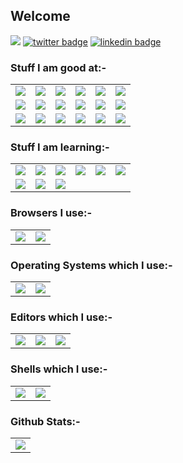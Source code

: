 ## Welcome

![](https://komarev.com/ghpvc/?username=231tr0n)
[![twitter badge](https://img.shields.io/badge/twitter-231tr0n-0077b5?style=social&logo=twitter)](https://twitter.com/231tr0n)
[![linkedin badge](https://img.shields.io/badge/linkedin-231tr0n-0077b5?style=social&logo=linkedin)](https://www.linkedin.com/in/231tr0n)

### Stuff I am good at:-
<table>
  <tr>
    <td align = 'center' valign = 'middle'>
      <img src="https://img.shields.io/badge/Python-3776AB?style=for-the-badge&logo=python&logoColor=white" />
    </td>
    <td align = 'center' valign = 'middle'>
      <img src="https://img.shields.io/badge/HTML5-E34F26?style=for-the-badge&logo=html5&logoColor=white" />
    </td>
    <td align = 'center' valign = 'middle'>
      <img src="https://img.shields.io/badge/CSS3-1572B6?style=for-the-badge&logo=css3&logoColor=white" />
    </td>
    <td align = 'center' valign = 'middle'>
      <img src="https://img.shields.io/badge/JavaScript-323330?style=for-the-badge&logo=javascript&logoColor=F7DF1E" />
    </td>
    <td align = 'center' valign = 'middle'>
      <img src="https://img.shields.io/badge/Node.js-339933?style=for-the-badge&logo=nodedotjs&logoColor=white" />
    </td>
    <td align = 'center' valign = 'middle'>
      <img src="https://img.shields.io/badge/eslint-3A33D1?style=for-the-badge&logo=eslint&logoColor=white" />
    </td>
  </tr>
  <tr>
    <td align = 'center' valign = 'middle'>
      <img src="https://img.shields.io/badge/C-00599C?style=for-the-badge&logo=c&logoColor=white" />
    </td>
    <td align = 'center' valign = 'middle'>
      <img src="https://img.shields.io/badge/Java-ED8B00?style=for-the-badge&logo=java&logoColor=white" />
    </td>
    <td align = 'center' valign = 'middle'>
      <img src="https://img.shields.io/badge/PHP-777BB4?style=for-the-badge&logo=php&logoColor=white" />
    </td>
    <td align = 'center' valign = 'middle'>
      <img src="https://img.shields.io/badge/MySQL-00000F?style=for-the-badge&logo=mysql&logoColor=white" />
    </td>
    <td align = 'center' valign = 'middle'>
      <img src="https://img.shields.io/badge/MongoDB-4EA94B?style=for-the-badge&logo=mongodb&logoColor=white" />
    </td>
    <td align = 'center' valign = 'middle'>
      <img src="https://img.shields.io/badge/prettier-1A2C34?style=for-the-badge&logo=prettier&logoColor=F7BA3E" />
    </td>
  </tr>
  <tr>
    <td align = 'center' valign = 'middle'>
      <img src="https://img.shields.io/badge/Socket.io-010101?&style=for-the-badge&logo=Socket.io&logoColor=white" />
    </td>
    <td align = 'center' valign = 'middle'>
      <img src="https://img.shields.io/badge/Git-F05032?style=for-the-badge&logo=git&logoColor=white" />
    </td>
    <td align = 'center' valign = 'middle'>
      <img src="https://img.shields.io/badge/Xampp-F37623?style=for-the-badge&logo=xampp&logoColor=white" />
    </td>
    <td align = 'center' valign = 'middle'>
      <img src="https://img.shields.io/badge/json-5E5C5C?style=for-the-badge&logo=json&logoColor=white" />
    </td>
    <td align = 'center' valign = 'middle'>
      <img src="https://img.shields.io/badge/Express.js-000000?style=for-the-badge&logo=express&logoColor=white" />
    </td>
    <td align = 'center' valign = 'middle'>
      <img src="https://img.shields.io/badge/Shell_Script-121011?style=for-the-badge&logo=gnu-bash&logoColor=white" />
    </td>
  </tr>
</table>

### Stuff I am learning:-
<table>
  <tr>
    <td align = 'center' valign = 'middle'>
      <img src="https://img.shields.io/badge/Electron-2B2E3A?style=for-the-badge&logo=electron&logoColor=9FEAF9" />
    </td>
    <td align = 'center' valign = 'middle'>
      <img src="https://img.shields.io/badge/React-20232A?style=for-the-badge&logo=react&logoColor=61DAFB" />
    </td>
    <td align = 'center' valign = 'middle'>
      <img src="https://img.shields.io/badge/AngularJS-E23237?style=for-the-badge&logo=angularjs&logoColor=white" />
    </td>
    <td align = 'center' valign = 'middle'>
      <img src="https://img.shields.io/badge/Nginx-009639?style=for-the-badge&logo=nginx&logoColor=white" />
    </td>
    <td align = 'center' valign = 'middle'>
      <img src="https://img.shields.io/badge/Chart.js-FF6384?style=for-the-badge&logo=chartdotjs&logoColor=white" />
    </td>
    <td align = 'center' valign = 'middle'>
      <img src="https://img.shields.io/badge/GraphQl-E10098?style=for-the-badge&logo=graphql&logoColor=white" />
    </td>
  </tr>
  <tr>
    <td align = 'center' valign = 'middle'>
      <img src="https://img.shields.io/badge/TypeScript-007ACC?style=for-the-badge&logo=typescript&logoColor=white" />
    </td>
    <td align = 'center' valign = 'middle'>
      <img src="https://img.shields.io/badge/C%2B%2B-00599C?style=for-the-badge&logo=c%2B%2B&logoColor=white" />
    </td>
    <td align = 'center' valign = 'middle'>
      <img src="https://img.shields.io/badge/Nginx-009639?style=for-the-badge&logo=nginx&logoColor=white" />
    </td>
  </tr>
</table>


### Browsers I use:-
<table>
  <tr>
    <td align = 'center' valign = 'middle'>
      <img src="https://img.shields.io/badge/Firefox_Browser-FF7139?style=for-the-badge&logo=Firefox-Browser&logoColor=white" />
    </td>
    <td align = 'center' valign = 'middle'>
      <img src="https://img.shields.io/badge/Brave-FF1B2D?style=for-the-badge&logo=Brave&logoColor=white" />
    </td>
  </tr>
</table>

### Operating Systems which I use:-
<table>
  <tr>
    <td align = 'center' valign = 'middle'>
      <img src="https://img.shields.io/badge/Windows-0078D6?style=for-the-badge&logo=windows&logoColor=white" />
    </td>
    <td align = 'center' valign = 'middle'>
      <img src="https://img.shields.io/badge/Linux_Mint-87CF3E?style=for-the-badge&logo=linux-mint&logoColor=white" />
    </td>
  </tr>
</table>

### Editors which I use:-
<table>
  <tr>
    <td align = 'center' valign = 'middle'>
      <img src="https://img.shields.io/badge/VIM-%2311AB00.svg?&style=for-the-badge&logo=vim&logoColor=white" />
    </td>
    <td align = 'center' valign = 'middle'>
      <img src="https://img.shields.io/badge/NeoVim-%2357A143.svg?&style=for-the-badge&logo=neovim&logoColor=white" />
    </td>
    <td align = 'center' valign = 'middle'>
      <img src="https://img.shields.io/badge/Atom-66595C?style=for-the-badge&logo=Atom&logoColor=white" />
    </td>
  </tr>
</table>

### Shells which I use:-
<table>
  <tr>
    <td align = 'center' valign = 'middle'>
      <img src="https://img.shields.io/badge/GNU%20Bash-4EAA25?style=for-the-badge&logo=GNU%20Bash&logoColor=white" />
    </td>
    <td align = 'center' valign = 'middle'>
      <img src="https://img.shields.io/badge/fish-4AAE46?style=for-the-badge&logo=fish&logoColor=white" />
    </td>
  </tr>
</table>

### Github Stats:-
<table>
  <tr>
    <td align = 'center' valign = 'middle'>
      <img src = 'https://github-readme-stats.vercel.app/api/top-langs/?username=231tr0n' />
    </td>
  </tr>
</table>
<!--
**231tr0n/231tr0n** is a ✨ _special_ ✨ repository because its `README.md` (this file) appears on your GitHub profile.

Here are some ideas to get you started:

- 🔭 I’m currently working on ...
- 🌱 I’m currently learning ...
- 👯 I’m looking to collaborate on ...
- 🤔 I’m looking for help with ...
- 💬 Ask me about ...
- 📫 How to reach me: ...
- 😄 Pronouns: ...
- ⚡ Fun fact: ...
-->
